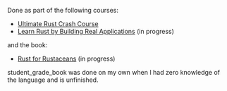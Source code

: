 Done as part of the following courses:
- [Ultimate Rust Crash Course](https://www.udemy.com/course/ultimate-rust-crash-course/)
- [Learn Rust by Building Real Applications](https://www.udemy.com/course/rust-fundamentals/) (in progress)

and the book:
- [Rust for Rustaceans](https://www.amazon.co.uk/Rust-Rustaceans-Programming-Experienced-Developers/dp/1718501854) (in progress)

student_grade_book was done on my own when I had zero knowledge of the language and is unfinished.
